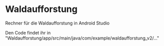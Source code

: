 # Waldaufforstung
Rechner für die Waldaufforstung in Android Studio 

Den Code findet ihr in  "Waldaufforstung/app/src/main/java/com/example/waldaufforstung_v2/..."

